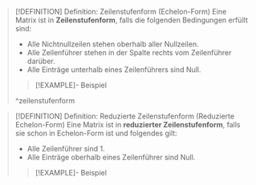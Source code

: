 > [!DEFINITION] Definition: Zeilenstufenform (Echelon-Form)
> Eine Matrix ist in **Zeilenstufenform**, falls die folgenden Bedingungen erfüllt sind:
> - Alle Nichtnullzeilen stehen oberhalb aller Nullzeilen.
> - Alle Zeilenführer stehen in der Spalte rechts vom Zeilenführer darüber.
> - Alle Einträge unterhalb eines Zeilenführers sind Null.
> 
> > [!EXAMPLE]- Beispiel
> > 
> ^zeilenstufenform

> [!DEFINITION] Definition: Reduzierte Zeilenstufenform (Reduzierte Echelon-Form)
> Eine Matrix ist in **reduzierter Zeilenstufenform**, falls sie schon in Echelon-Form ist und folgendes gilt:
> - Alle Zeilenführer sind 1.
> - Alle Einträge oberhalb eines Zeilenführer sind Null.
> 
> > [!EXAMPLE]- Beispiel
> > 